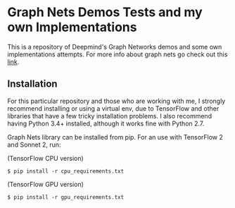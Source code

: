# Graph Nets Demos Tests and my own Implementations

This is a repository of Deepmind's Graph Networks demos and some own implementations attempts. For more info about graph nets go check out this [link](https://github.com/deepmind/graph_nets).

## Installation

For this particular repository and those who are working with me, I strongly recommend installing or using a virtual env, due to TensorFlow and other libraries that have a few tricky installation problems. I also recommend having Python 3.4+ installed, although it works fine with Python 2.7.

Graph Nets library can be installed from pip. For an use with TensorFlow 2 and Sonnet 2, run:

(TensorFlow CPU version)
```shell
$ pip install -r cpu_requirements.txt
```

(TensorFlow GPU version)
```shell
$ pip install -r gpu_requirements.txt
```
